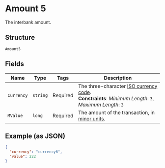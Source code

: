 
# Amount 5

The interbank amount.

## Structure

`Amount5`

## Fields

| Name | Type | Tags | Description |
|  --- | --- | --- | --- |
| `Currency` | `string` | Required | The three-character [ISO currency code](https://docs.adyen.com/development-resources/currency-codes).<br>**Constraints**: *Minimum Length*: `3`, *Maximum Length*: `3` |
| `MValue` | `long` | Required | The amount of the transaction, in [minor units](https://docs.adyen.com/development-resources/currency-codes). |

## Example (as JSON)

```json
{
  "currency": "currency6",
  "value": 222
}
```


